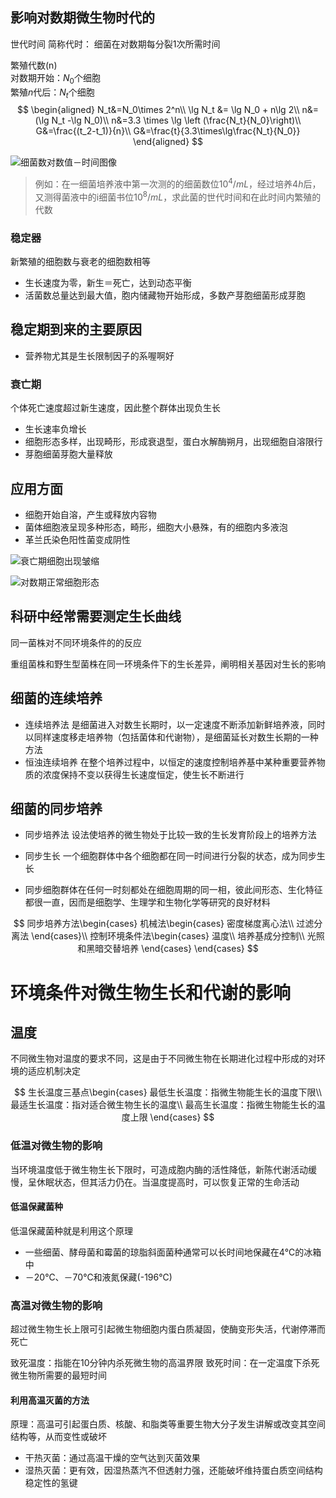 ## 影响对数期微生物时代的

世代时间 简称代时： 细菌在对数期每分裂1次所需时间

繁殖代数(n)<br>
对数期开始：$N_0$个细胞<br>
繁殖$n$代后：$N_t$个细胞
$$
\begin{aligned}
    N_t&=N_0\times 2^n\\
    \lg N_t &= \lg N_0 + n\lg 2\\
    n&=(\lg N_t -\lg N_0)\\
    n&=3.3 \times \lg \left (\frac{N_t}{N_0}\right)\\
    G&=\frac{(t_2-t_1)}{n}\\
    G&=\frac{t}{3.3\times\lg\frac{N_t}{N_0}}
\end{aligned}
$$

![细菌数对数值－时间图像]()

> 例如：在一细菌培养液中第一次测的的细菌数位$10^4/mL$，经过培养$4h$后，又测得菌液中的i细菌书位$10^8/mL$，求此菌的世代时间和在此时间内繁殖的代数


### 稳定器
新繁殖的细胞数与衰老的细胞数相等
+ 生长速度为零，新生＝死亡，达到动态平衡
+ 活菌数总量达到最大值，胞内储藏物开始形成，多数产芽胞细菌形成芽胞

## 稳定期到来的主要原因
+ 营养物尤其是生长限制因子的系喔啊好


### 衰亡期
个体死亡速度超过新生速度，因此整个群体出现负生长
+ 生长速率负增长
+ 细胞形态多样，出现畸形，形成衰退型，蛋白水解酶朔月，出现细胞自溶限行
+ 芽胞细菌芽胞大量释放

## 应用方面
+ 细胞开始自溶，产生或释放内容物
+ 菌体细胞液呈现多种形态，畸形，细胞大小悬殊，有的细胞内多液泡
+ 革兰氏染色阳性菌变成阴性

![衰亡期细胞出现皱缩]()

![对数期正常细胞形态]()

## 科研中经常需要测定生长曲线

同一菌株对不同环境条件的的反应

重组菌株和野生型菌株在同一环境条件下的生长差异，阐明相关基因对生长的影响

## 细菌的连续培养

+ 连续培养法
  是细菌进入对数生长期时，以一定速度不断添加新鲜培养液，同时以同样速度移走培养物（包括菌体和代谢物），是细菌延长对数生长期的一种方法
+ 恒浊连续培养
  在整个培养过程中，以恒定的速度控制培养基中某种重要营养物质的浓度保持不变以获得生长速度恒定，使生长不断进行

## 细菌的同步培养
+ 同步培养法
  设法使培养的微生物处于比较一致的生长发育阶段上的培养方法

+ 同步生长
  一个细胞群体中各个细胞都在同一时间进行分裂的状态，成为同步生长

+ 同步细胞群体在任何一时刻都处在细胞周期的同一相，彼此间形态、生化特征都很一直，因而是细胞学、生理学和生物化学等研究的良好材料

$$
同步培养方法\begin{cases}
    机械法\begin{cases}
        密度梯度离心法\\
        过滤分离法
    \end{cases}\\
    控制环境条件法\begin{cases}
        温度\\
        培养基成分控制\\
        光照和黑暗交替培养
    \end{cases}
\end{cases}  
$$

# 环境条件对微生物生长和代谢的影响

## 温度

不同微生物对温度的要求不同，这是由于不同微生物在长期进化过程中形成的对环境的适应机制决定

$$
生长温度三基点\begin{cases}
    最低生长温度：指微生物能生长的温度下限\\
    最适生长温度：指对适合微生物生长的温度\\
    最高生长温度：指微生物能生长的温度上限
\end{cases}
$$

### 低温对微生物的影响
当环境温度低于微生物生长下限时，可造成胞内酶的活性降低，新陈代谢活动缓慢，呈休眠状态，但其活力仍在。当温度提高时，可以恢复正常的生命活动

#### 低温保藏菌种
低温保藏菌种就是利用这个原理
+ 一些细菌、酵母菌和霉菌的琼脂斜面菌种通常可以长时间地保藏在4℃的冰箱中
+ －20℃、－70℃和液氮保藏(-196℃)

### 高温对微生物的影响
超过微生物生长上限可引起微生物细胞内蛋白质凝固，使酶变形失活，代谢停滞而死亡

致死温度：指能在10分钟内杀死微生物的高温界限
致死时间：在一定温度下杀死微生物所需要的最短时间

#### 利用高温灭菌的方法
原理：高温可引起蛋白质、核酸、和脂类等重要生物大分子发生讲解或改变其空间结构等，从而变性或破坏

+ 干热灭菌：通过高温干燥的空气达到灭菌效果
+ 湿热灭菌：更有效，因湿热蒸汽不但透射力强，还能破坏维持蛋白质空间结构稳定性的氢键